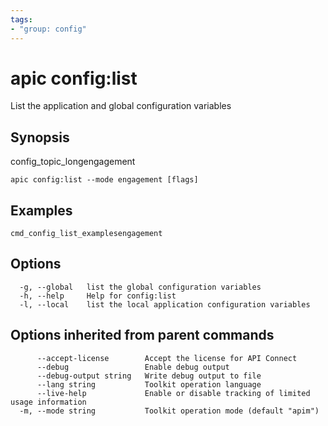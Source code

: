 ```yaml
---
tags:
- "group: config"
---
```

# apic config:list

List the application and global configuration variables

## Synopsis

config_topic_longengagement

```
apic config:list --mode engagement [flags]
```


## Examples

```
cmd_config_list_examplesengagement
```

## Options

```
  -g, --global   list the global configuration variables
  -h, --help     Help for config:list
  -l, --local    list the local application configuration variables
```

## Options inherited from parent commands

```
      --accept-license        Accept the license for API Connect
      --debug                 Enable debug output
      --debug-output string   Write debug output to file
      --lang string           Toolkit operation language
      --live-help             Enable or disable tracking of limited usage information
  -m, --mode string           Toolkit operation mode (default "apim")
```
